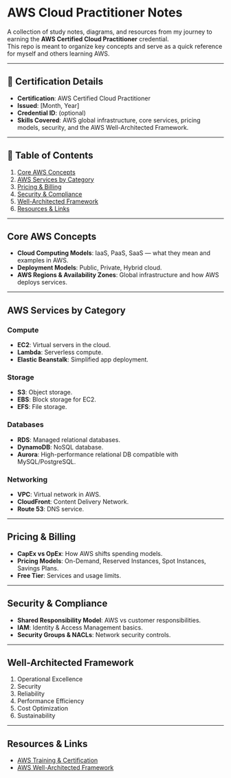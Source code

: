# AWS Cloud Practitioner Notes

A collection of study notes, diagrams, and resources from my journey to earning the **AWS Certified Cloud Practitioner** credential.  
This repo is meant to organize key concepts and serve as a quick reference for myself and others learning AWS.

---

## 📜 Certification Details
- **Certification**: AWS Certified Cloud Practitioner
- **Issued**: [Month, Year]
- **Credential ID**: (optional)
- **Skills Covered**: AWS global infrastructure, core services, pricing models, security, and the AWS Well-Architected Framework.

---

## 📂 Table of Contents
1. [Core AWS Concepts](#core-aws-concepts)
2. [AWS Services by Category](#aws-services-by-category)
3. [Pricing & Billing](#pricing--billing)
4. [Security & Compliance](#security--compliance)
5. [Well-Architected Framework](#well-architected-framework)
6. [Resources & Links](#resources--links)

---

## Core AWS Concepts
- **Cloud Computing Models**: IaaS, PaaS, SaaS — what they mean and examples in AWS.
- **Deployment Models**: Public, Private, Hybrid cloud.
- **AWS Regions & Availability Zones**: Global infrastructure and how AWS deploys services.

---

## AWS Services by Category

### Compute
- **EC2**: Virtual servers in the cloud.
- **Lambda**: Serverless compute.
- **Elastic Beanstalk**: Simplified app deployment.

### Storage
- **S3**: Object storage.
- **EBS**: Block storage for EC2.
- **EFS**: File storage.

### Databases
- **RDS**: Managed relational databases.
- **DynamoDB**: NoSQL database.
- **Aurora**: High-performance relational DB compatible with MySQL/PostgreSQL.

### Networking
- **VPC**: Virtual network in AWS.
- **CloudFront**: Content Delivery Network.
- **Route 53**: DNS service.

---

## Pricing & Billing
- **CapEx vs OpEx**: How AWS shifts spending models.
- **Pricing Models**: On-Demand, Reserved Instances, Spot Instances, Savings Plans.
- **Free Tier**: Services and usage limits.

---

## Security & Compliance
- **Shared Responsibility Model**: AWS vs customer responsibilities.
- **IAM**: Identity & Access Management basics.
- **Security Groups & NACLs**: Network security controls.

---

## Well-Architected Framework
1. Operational Excellence
2. Security
3. Reliability
4. Performance Efficiency
5. Cost Optimization
6. Sustainability

---

## Resources & Links
- [AWS Training & Certification](https://aws.amazon.com/training/)
- [AWS Well-Architected Framework](https://aws.amazon.com)
